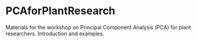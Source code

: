 # PCAforPlantResearch
Materials for the workshop on Principal Component Analysis (PCA) for plant researchers. Introduction and examples.
